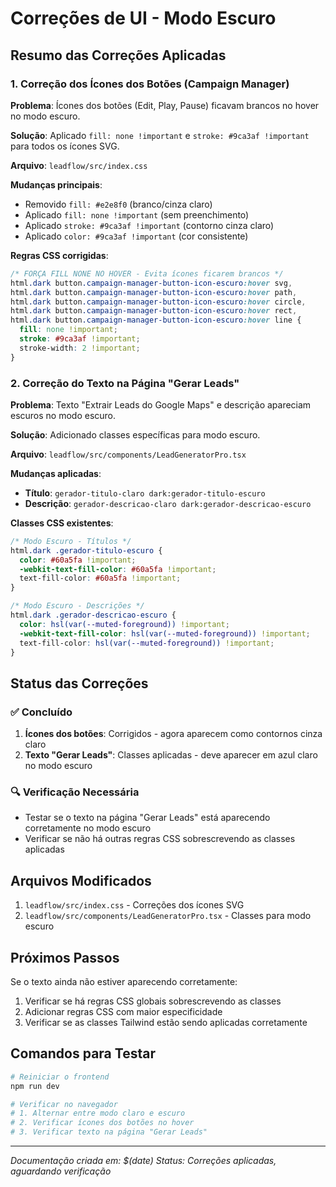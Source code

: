 # Correções de UI - Modo Escuro

## Resumo das Correções Aplicadas

### 1. Correção dos Ícones dos Botões (Campaign Manager)

**Problema**: Ícones dos botões (Edit, Play, Pause) ficavam brancos no hover no modo escuro.

**Solução**: Aplicado `fill: none !important` e `stroke: #9ca3af !important` para todos os ícones SVG.

**Arquivo**: `leadflow/src/index.css`

**Mudanças principais**:
- Removido `fill: #e2e8f0` (branco/cinza claro)
- Aplicado `fill: none !important` (sem preenchimento)
- Aplicado `stroke: #9ca3af !important` (contorno cinza claro)
- Aplicado `color: #9ca3af !important` (cor consistente)

**Regras CSS corrigidas**:
```css
/* FORÇA FILL NONE NO HOVER - Evita ícones ficarem brancos */
html.dark button.campaign-manager-button-icon-escuro:hover svg,
html.dark button.campaign-manager-button-icon-escuro:hover path,
html.dark button.campaign-manager-button-icon-escuro:hover circle,
html.dark button.campaign-manager-button-icon-escuro:hover rect,
html.dark button.campaign-manager-button-icon-escuro:hover line {
  fill: none !important;
  stroke: #9ca3af !important;
  stroke-width: 2 !important;
}
```

### 2. Correção do Texto na Página "Gerar Leads"

**Problema**: Texto "Extrair Leads do Google Maps" e descrição apareciam escuros no modo escuro.

**Solução**: Adicionado classes específicas para modo escuro.

**Arquivo**: `leadflow/src/components/LeadGeneratorPro.tsx`

**Mudanças aplicadas**:
- **Título**: `gerador-titulo-claro dark:gerador-titulo-escuro`
- **Descrição**: `gerador-descricao-claro dark:gerador-descricao-escuro`

**Classes CSS existentes**:
```css
/* Modo Escuro - Títulos */
html.dark .gerador-titulo-escuro {
  color: #60a5fa !important;
  -webkit-text-fill-color: #60a5fa !important;
  text-fill-color: #60a5fa !important;
}

/* Modo Escuro - Descrições */
html.dark .gerador-descricao-escuro {
  color: hsl(var(--muted-foreground)) !important;
  -webkit-text-fill-color: hsl(var(--muted-foreground)) !important;
  text-fill-color: hsl(var(--muted-foreground)) !important;
}
```

## Status das Correções

### ✅ Concluído
1. **Ícones dos botões**: Corrigidos - agora aparecem como contornos cinza claro
2. **Texto "Gerar Leads"**: Classes aplicadas - deve aparecer em azul claro no modo escuro

### 🔍 Verificação Necessária
- Testar se o texto na página "Gerar Leads" está aparecendo corretamente no modo escuro
- Verificar se não há outras regras CSS sobrescrevendo as classes aplicadas

## Arquivos Modificados

1. `leadflow/src/index.css` - Correções dos ícones SVG
2. `leadflow/src/components/LeadGeneratorPro.tsx` - Classes para modo escuro

## Próximos Passos

Se o texto ainda não estiver aparecendo corretamente:
1. Verificar se há regras CSS globais sobrescrevendo as classes
2. Adicionar regras CSS com maior especificidade
3. Verificar se as classes Tailwind estão sendo aplicadas corretamente

## Comandos para Testar

```bash
# Reiniciar o frontend
npm run dev

# Verificar no navegador
# 1. Alternar entre modo claro e escuro
# 2. Verificar ícones dos botões no hover
# 3. Verificar texto na página "Gerar Leads"
```

---
*Documentação criada em: $(date)*
*Status: Correções aplicadas, aguardando verificação*




















